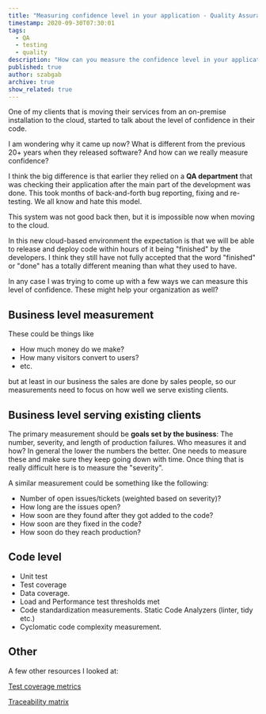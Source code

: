 ```yaml
---
title: "Measuring confidence level in your application - Quality Assurance?"
timestamp: 2020-09-30T07:30:01
tags:
  - QA
  - testing
  - quality
description: "How can you measure the confidence level in your application?"
published: true
author: szabgab
archive: true
show_related: true
---
```



One of my clients that is moving their services from an on-premise installation to the cloud, started to talk about the level of confidence in their code.

I am wondering why it came up now? What is different from the previous 20+ years when they released software? And how can we really measure confidence?


I think the big difference is that earlier they relied on a <b>QA department</b> that was checking their application after the main part of the development
was done. This took months of back-and-forth bug reporting, fixing and re-testing. We all know and hate this model.

This system was not good back then, but it is impossible now when moving to the cloud.

In this new cloud-based environment the expectation is that we will be able to release and deploy code within hours of it being "finished" by the developers.
I think they still have not fully accepted that the word "finished" or "done" has a totally different meaning than what they used to have.

In any case I was trying to come up with a few ways we can measure this level of confidence. These might help your organization as well?

## Business level measurement

These could be things like
* How much money do we make?
* How many visitors convert to users?
* etc.

but at least in our business the sales are done by sales people, so our measurements need to focus on how well we serve existing clients.

## Business level serving existing clients

The primary measurement should be <b>goals set by the business</b>: The number, severity, and length of production failures. Who measures it and how?
In general the lower the numbers the better. One needs to measure these and make sure they keep going down with time. Once thing that is really difficult
here is to measure the "severity".

A similar measurement could be something like the following:

* Number of open issues/tickets (weighted based on severity)?
* How long are the issues open?
* How soon are they found after they got added to the code?
* How soon are they fixed in the code?
* How soon do they reach production?


## Code level


* Unit test
* Test coverage
* Data coverage.
* Load and Performance test thresholds met
* Code standardization measurements. Static Code Analyzers  (linter, tidy etc.)
* Cyclomatic code complexity measurement.


## Other

A few other resources I looked at:

[Test coverage metrics](https://reqtest.com/testing-blog/test-coverage-metrics/)

[Traceability matrix](https://reqtest.com/testing-blog/5-key-benefits-of-using-a-traceability-matrix-to-stay-on-top-and-in-control-of-your-project/)

